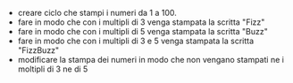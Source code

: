 - creare ciclo che stampi i numeri da 1 a 100.
- fare in modo che con i multipli di 3 venga stampata la scritta "Fizz"
- fare in modo che con i multipli di 5 venga stampata la scritta "Buzz"
- fare in modo che con i multipli di 3 e 5 venga stampata la scritta "FizzBuzz"
- modificare la stampa dei numeri in modo che non vengano stampati ne i moltipli di 3 ne di 5